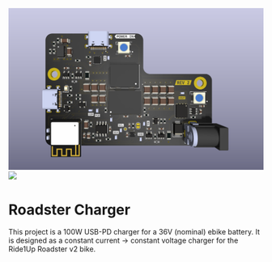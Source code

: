 ![](doc/img/pcb-front-render.png)
![](doc/img/heatsink-render.png)

# Roadster Charger
This project is a 100W USB-PD charger for a 36V (nominal) ebike battery. It is designed as a constant current -> constant voltage charger for the Ride1Up Roadster v2 bike.
